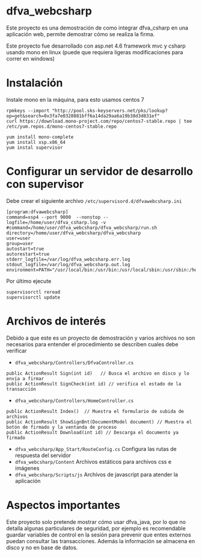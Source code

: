 # dfva_webcsharp

Este proyecto es una demostración de como integrar dfva_csharp en una aplicación web, permite demostrar cómo se realiza la firma.

Este proyecto fue desarrollado con asp.net 4.6 framework mvc y csharp usando mono en linux (puede que requiera ligeras modificaciones para correr en windows)

# Instalación

Instale mono en la máquina, para esto usamos centos 7 

    rpmkeys --import "http://pool.sks-keyservers.net/pks/lookup?op=get&search=0x3fa7e0328081bff6a14da29aa6a19b38d3d831ef"
    curl https://download.mono-project.com/repo/centos7-stable.repo | tee /etc/yum.repos.d/mono-centos7-stable.repo

    yum install mono-complete
    yum install xsp.x86_64
    yum instal supervisor 

# Configurar un servidor de desarrollo con supervisor

Debe crear el siguiente archivo `/etc/supervisord.d/dfvawebcsharp.ini` 

    [program:dfvawebcsharp]
    command=xsp4 --port 9000  --nonstop --logfile=/home/user/dfva_csharp.log -v
    #command=/home/user/dfva_webcsharp/dfva_webcsharp/run.sh
    directory=/home/user/dfva_webcsharp/dfva_webcsharp
    user=user
    group=user
    autostart=true
    autorestart=true
    stderr_logfile=/var/log/dfva_webcsharp.err.log
    stdout_logfile=/var/log/dfva_webcsharp.out.log
    environment=PATH="/usr/local/bin:/usr/bin:/usr/local/sbin:/usr/sbin:/home/user/.local/bin:/home/user/bin";HOME=/home/user

Por último ejecute 

    supervisorctl reread
    supervisorctl update

# Archivos de interés 

Debido a que este es un proyecto de demostración y varios archivos no son necesarios para entender el procedimiento se describen cuales debe verificar

- `dfva_webcsharp/Controllers/DfvaController.cs` 

```
public ActionResult Sign(int id)   // Busca el archivo en disco y lo envía a firmar
public ActionResult SignCheck(int id) // verifica el estado de la transacción
```

- `dfva_webcsharp/Controllers/HomeController.cs` 

```
public ActionResult Index()  // Muestra el formulario de subida de archivos
public ActionResult ShowSignBnt(DocumentModel document) // Muestra el botón de firmado y la ventanda de proceso
public ActionResult Download(int id) // Descarga el documento ya firmado
```

- `dfva_webcsharp/App_Start/RouteConfig.cs`   Configura las rutas de respuesta del servidor
- `dfva_webcsharp/Content`  Archivos estáticos para archivos css e imágenes
- `dfva_webcsharp/Scripts/js`  Archívos de javascript para atender la aplicación

# Aspectos importantes 

Este proyecto solo pretende mostrar cómo usar dfva_java, por lo que no detalla algunas particulares de seguridad, por ejemplo es recomendable guardar variables de control en la sesión para prevenir que entes externos puedan consultar las transacciones. Además la información se almacena en disco y no en base de datos.
